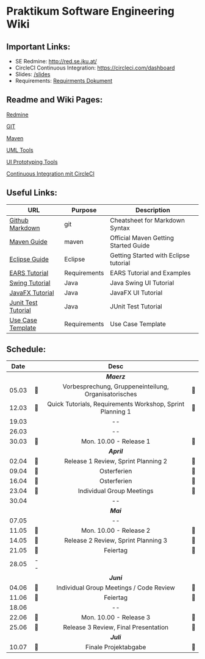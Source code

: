# Praktikum Software Engineering Wiki


## Important Links:

-  SE Redmine: http://red.se.jku.at/
-  CircleCI Continuous Integration: https://circleci.com/dashboard
- Slides: [/slides](/slides) 
- Requirements: [Requirments Dokument](/documents/ProjectDescription.pdf) 


## Readme and Wiki Pages:

[Redmine](/wiki/redmine/README.md) 

[GIT](/wiki/git/README.md)

[Maven](/wiki/maven/README.md) 

[UML Tools](/wiki/uml/README.md) 

[UI Prototyping Tools](/wiki/uiprototype/README.md) 

[Continuous Integration mit CircleCI](/wiki/circleci/README.md) 


## Useful Links:

| URL          | Purpose           | Description  |
| ------------- |-------------| -----|
| [Github Markdown](https://guides.github.com/features/mastering-markdown)     | git          | Cheatsheet for Markdown Syntax |
| [Maven Guide](https://maven.apache.org/guides/getting-started)                            | maven                     | Official Maven Getting Started Guide |
| [Eclipse Guide](https://www.vogella.com/tutorials/Eclipse/article.html)                            | Eclipse                     | Getting Started with Eclipse tutorial |
| [EARS Tutorial](https://www.iaria.org/conferences2013/filesICCGI13/ICCGI_2013_Tutorial_Terzakis.pdf)                            | Requirements                     | EARS Tutorial and Examples |
| [Swing Tutorial](https://www.javatpoint.com/java-swing)                            | Java                     | Java Swing UI Tutorial |
| [JavaFX Tutorial](https://docs.oracle.com/javafx/2/get_started/jfxpub-get_started.htm)                            | Java                     | JavaFX UI Tutorial|
| [Junit Test Tutorial](https://www.vogella.com/tutorials/JUnit/article.html)                            | Java                     | JUnit Test Tutorial|
| [Use Case Template](...)                            | Requirements                     | Use Case Template|


## Schedule:

|Date||Desc||
|:---------:|:--------------:|:--------------:|:--------------:|
|||*__Maerz__*||
|05.03|&#x1F536;| Vorbesprechung, Gruppeneinteilung, Organisatorisches  &nbsp;&nbsp;&nbsp;&nbsp;&nbsp;     |&#x1F536;|
|12.03|&#x1F536;| Quick Tutorials, Requirements Workshop, Sprint Planning 1 |&#x1F536;|
|19.03||--    |                                                                       |
|26.03||--     |                                                                      |
|30.03|&#x1F4D8;| Mon. 10.00 - Release 1 |  &#x1F4D8;|
|||*__April__*||
|02.04|&#x1F536; |Release 1 Review, Sprint Planning 2 |&#x1F536;|
|09.04|&#x1F53A; |Osterferien |&#x1F53A; |
|16.04|&#x1F53A; |Osterferien |&#x1F53A; |
|23.04|&#x1F539; |Individual Group Meetings| &#x1F539;|
|30.04||--||
|||*__Mai__*||
|07.05||--||
|11.05|&#x1F4D8;| Mon. 10.00 - Release 2 |&#x1F4D8;|
|14.05|&#x1F536;| Release 2 Review, Sprint Planning 3 |&#x1F536;|
|21.05|&#x1F53A;| Feiertag |&#x1F53A; |
|28.05|--|
|||*__Juni__*||
|04.06|&#x1F539;| Individual Group Meetings / Code Review |&#x1F539;|
|11.06|&#x1F53A;| Feiertag |&#x1F53A; |
|18.06||--||
|22.06|&#x1F4D8;| Mon. 10.00 - Release 3| &#x1F4D8;|
|25.06|&#x1F536;| Release 3 Review, Final Presentation |&#x1F536;|
|||*__Juli__*||
|10.07|&#x1F4D8;| Finale Projektabgabe |&#x1F4D8;|


